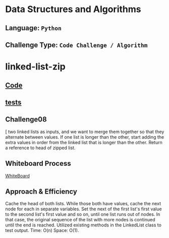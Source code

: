 # Data Structures and Algorithms

## Language: `Python`
## Challenge Type: `Code Challenge / Algorithm`


# linked-list-zip
## [Code](https://github.com/mohammad-alshish/data-structures-and-algorithms/blob/main/linked_list_zip/linked_list_zip.py)
## [tests](https://github.com/mohammad-alshish/data-structures-and-algorithms/blob/main/tests/test_linked_list_zip.py)

## Challenge08

[ two linked lists as inputs, 
and we want to merge them together so that they alternate between values. 
If one list is longer than the other, 
start adding the extra values in order from the linked list that is longer than the other. 
Return a reference to head of zipped list.


## Whiteboard Process
[WhiteBoard](cc08.jpg)

## Approach & Efficiency
Cache the head of both lists. While those both have values, 
cache the next node for each in separate variables. 
Set the next of the first list's first value to the second list's first value and so on, 
until one list runs out of nodes. In that case, 
the original sequence of the list with more nodes is continued until the end is reached.
Utilized existing methods in the LinkedList class to test output. Time: O(n) Space: O(1).

